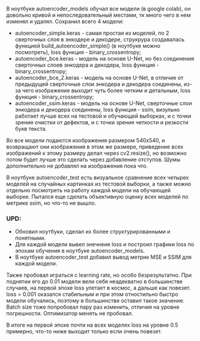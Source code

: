 В ноутбуке autoencoder_models обучал все модели (в google colab), он довольно кривой и непоследовательный местами, тк много чего в нем изменял и удалял. Сохранил всего 4 модели:
   - autoencoder_simple.keras - самая простая из моделей, по 2 сверточных слоя в энкодере и декодере, струкрура создавалась функцией build_autoencoder_simple() (в ноутбуке можно посмотреть), loss функция - binary_crossentropy;
   - autoencoder_bce.keras - модель на основе U-Net, но без соединения сверточных слоев энкодера и декодера, loss функция - binary_crossentropy;
   - autoencoder_bce_2.keras - модель на основе U-Net, в отличие от предыдущей сверточные слои энкодера и декодера соединены, из-за чего изображение выходит чуть более четким и детальным, loss функция - binary_crossentropy;
   - autoencoder_ssim.keras - модель на основе U-Net, сверточные слои энкодера и декодера соединены, loss функция - ssim, визульно работает лучше всех на тестовой и обучающей выборках, и с точки зрения очистки от дефектов, и с точки зрения четкости и резкости букв текста.

Во все модели подаются изображения размером 540x540, и возвращают они изображения в этом же размере, приведение всех изображений к этому размеру делал через cv2.resize(), но возможно потом будет лучше это сделать через добавление отступов.
Шумы дополнительно не добавлял на изображения пока что.

В ноутбуке autoencoder_test есть визуальное сравнение всех четырех моделей на случайных картинках из тестовой выборки, а также можно отдельно посмотреть на работу каждой модели на обучающей выборке.
Пытался еще сделать объективную оценку всех моделей по метрике ssim, но что-то не вышло.  

### UPD:
- Обновил ноутбуки, сделал их более структурированными и понятными.
- Для каждой модели вывел знечнеие loss и построил графики loss по эпохам обучения в ноутбуке autoencoder_models.
- В ноутбуке autoencoder_test добавил вывод метрик MSE и SSIM для каждой модели.

Также пробовал играться с learning rate, но особо безрезультатно. При поднятии его до 0.01 модели вели себя неадекватно в большинстве случаев, на первой эпохе loss улетает в космос, а дальше как повезет. loss = 0.001 оказался стабильным и при этом отностильно быстро модели обучались, поэтому в большинстве оставил такое значение. Batch size тоже попробовал пару раз изменить, отличия на уровне погрешности. Оптимизатор менять не пробовал.

В итоге на первой эпохе почти на всех моделях loss на уровне 0.5 примерно, что-то ниже выходит только если очень повезет.
